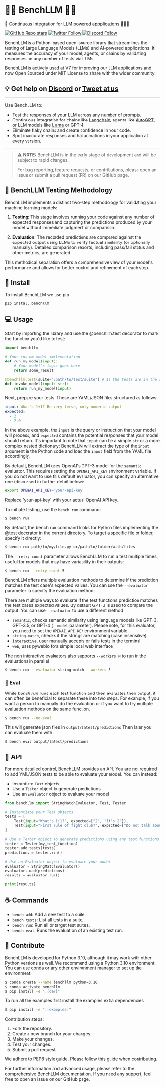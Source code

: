 # 🏋️‍♂️ BenchLLM 🏋️‍♀️

🦾 Continuous Integration for LLM powered appplications 🦙🦅🤖 

[![GitHub Repo stars](https://img.shields.io/github/stars/v7labs/BenchLLM?style=social)](https://github.com/v7labs/BenchLLM/stargazers)
[![Twitter Follow](https://img.shields.io/twitter/follow/V7Labs?style=social)](https://twitter.com/V7Labs)
[![Discord Follow](https://dcbadge.vercel.app/api/server/HrhPdZf83u?style=flat)](https://discord.gg/HrhPdZf83u)

BenchLLM is a Python-based open-source library that streamlines the testing of Large Language Models (LLMs) and AI-powered applications. It measures the accuracy of your model, agents, or chains by validating responses on any number of tests via LLMs.

BenchLLM is actively used at [V7](https://www.v7labs.com) for improving our LLM applications and now Open Sourced under MIT License to share with the wider community


## 💡 Get help on [Discord](https://discord.gg/HrhPdZf83u) or [Tweet at us](https://twitter.com/V7Labs)

<hr/>

Use BenchLLM to:

- Test the responses of your LLM across any number of prompts.
- Continuous integration for chains like [Langchain](https://github.com/hwchase17/langchain), agents like [AutoGPT](https://github.com/Significant-Gravitas/Auto-GPT), or LLM models like [Llama](https://github.com/facebookresearch/llama) or GPT-4.
- Eliminate flaky chains and create confidence in your code.
- Spot inaccurate responses and hallucinations in your application at every version.

<hr/>

> ⚠️ **NOTE:** BenchLLM is in the early stage of development and will be subject to rapid changes.
>
>For bug reporting, feature requests, or contributions, please open an issue or submit a pull request (PR) on our GitHub page.

## 🧪 BenchLLM Testing Methodology

BenchLLM implements a distinct two-step methodology for validating your machine learning models:

1. **Testing**: This stage involves running your code against any number of expected responses and capturing the predictions produced by your model without immediate judgment or comparison.

2. **Evaluation**: The recorded predictions are compared against the expected output using LLMs to verify factual similarity (or optionally manually). Detailed comparison reports, including pass/fail status and other metrics, are generated.

This methodical separation offers a comprehensive view of your model's performance and allows for better control and refinement of each step.

## 🚀 Install

To install BenchLLM we use pip

```
pip install benchllm
```

## 💻 Usage

Start by importing the library and use the @benchllm.test decorator to mark the function you'd like to test:

```python
import benchllm

# Your custom model implementation
def run_my_model(input):
    # Your model's logic goes here.
    return some_result

@benchllm.test(suite="/path/to/test/suite") # If the tests are in the same directory, just use @benchllm.test.
def invoke_model(input: str):
    return run_my_model(input)
```

Next, prepare your tests. These are YAML/JSON files structured as follows:

```yml
input: What's 1+1? Be very terse, only numeric output
expected:
  - 2
  - 2.0
```

In the above example, the `input` is the query or instruction that your model will process, and `expected` contains the potential responses that your model should return. It's important to note that `input` can be a simple `str` or a more complex nested dictionary; BenchLLM will extract the type of the `input` argument in the Python code and load the `input` field from the YAML file accordingly.

By default, BenchLLM uses OpenAI's GPT-3 model for the `semantic` evaluator. This requires setting the `OPENAI_API_KEY` environment variable. If you do not want to use this default evaluator, you can specify an alternative one (discussed in further detail below):

```bash
export OPENAI_API_KEY='your-api-key'
```

Replace 'your-api-key' with your actual OpenAI API key.

To initiate testing, use the `bench run` command:

```bash
$ bench run
```

By default, the bench run command looks for Python files implementing the @test decorator in the current directory. To target a specific file or folder, specify it directly:

```bash
$ bench run path/to/my/file.py or/path/to/folder/with/files
```

The `--retry-count` parameter allows BenchLLM to run a test multiple times, useful for models that may have variability in their outputs:

```bash
$ bench run --retry-count 5
```

BenchLLM offers multiple evaluation methods to determine if the prediction matches the test case's expected values. You can use the `--evaluator` parameter to specify the evaluation method:

There are multiple ways to evaluate if the test functions prediction matches the test cases expected values.
By default GPT-3 is used to compare the output. You can use `--evaluator` to use a different method

- `semantic`, checks semantic similarity using language models like GPT-3, GPT-3.5, or GPT-4 (`--model` parameter). Please note, for this evaluator, you need to set the `OPENAI_API_KEY` environment variable.
- `string-match`, checks if the strings are matching (case insensitive)
- `interactive`, user manually accepts or fails tests in the terminal
- `web`, uses pywebio fora simple local web interface

The non interactive evaluators also supports `--workers N` to run in the evaluations in parallel

```bash
$ bench run --evaluator string-match --workers 5
```

### 🧮 Eval

While _bench run_ runs each test function and then evaluates their output, it can often be beneficial to separate these into two steps. For example, if you want a person to manually do the evaluation or if you want to try multiple evaluation methods on the same function.

```bash
$ bench run --no-eval
```

This will generate json files in `output/latest/predictions`
Then later you can evaluate them with

```bash
$ bench eval output/latest/predictions
```

## 🔌 API

For more detailed control, BenchLLM provides an API.
You are not required to add YML/JSON tests to be able to evaluate your model.
You can instead:

- Instantiate `Test` objects
- Use a `Tester` object to generate predictions
- Use an `Evaluator` object to evaluate your model

```python
from benchllm import StringMatchEvaluator, Test, Tester

# Instantiate your Test objects
tests = [
    Test(input="What's 1+1?", expected=["2", "It's 2"]),
    Test(input="First rule of fight club?", expected=["Do not talk about fight club"]),
]

# Use a Tester object to generate predictions using any test functions
tester = Tester(my_test_function)
tester.add_tests(tests)
predictions = tester.run()

# Use an Evaluator object to evaluate your model
evaluator = StringMatchEvaluator()
evaluator.load(predictions)
results = evaluator.run()

print(results)
```

## ☕️ Commands

- `bench add`: Add a new test to a suite.
- `bench tests`: List all tests in a suite.
- `bench run`: Run all or target test suites.
- `bench eval`: Runs the evaluation of an existing test run.

## 🙌 Contribute

BenchLLM is developed for Python 3.10, although it may work with other Python versions as well. We recommend using a Python 3.10 environment. You can use conda or any other environment manager to set up the environment:

```bash
$ conda create --name benchllm python=3.10
$ conda activate benchllm
$ pip install -e ".[dev]"
```

To run all the examples first install the examples extra dependencies

```bash
$ pip install -e ".[examples]"
```

Contribution steps:

1. Fork the repository.
2. Create a new branch for your changes.
3. Make your changes.
4. Test your changes.
5. Submit a pull request.

We adhere to PEP8 style guide. Please follow this guide when contributing.

For further information and advanced usage, please refer to the comprehensive BenchLLM documentation. If you need any support, feel free to open an issue on our GitHub page.
